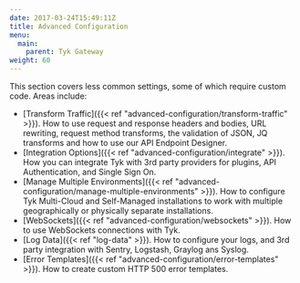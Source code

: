```yaml
---
date: 2017-03-24T15:49:11Z
title: Advanced Configuration
menu:
  main:
    parent: Tyk Gateway
weight: 60
---
```


This section covers less common settings, some of which require custom code. Areas include:

- [Transform Traffic]({{< ref "advanced-configuration/transform-traffic" >}}). How to use request and response headers and bodies, URL rewriting, request method transforms, the validation of JSON, JQ transforms and how to use our API Endpoint Designer.
- [Integration Options]({{< ref "advanced-configuration/integrate" >}}). How you can integrate Tyk with 3rd party providers for plugins, API Authentication, and Single Sign On.
- [Manage Multiple Environments]({{< ref "advanced-configuration/manage-multiple-environments" >}}). How to configure Tyk Multi-Cloud and Self-Managed installations to work with multiple geographically or physically separate installations.
- [WebSockets]({{< ref "advanced-configuration/websockets" >}}). How to use WebSockets connections with Tyk.
- [Log Data]({{< ref "log-data" >}}). How to configure your logs, and 3rd party integration with Sentry, Logstash, Graylog ans Syslog.
- [Error Templates]({{< ref "advanced-configuration/error-templates" >}}). How to create custom HTTP 500 error templates.
